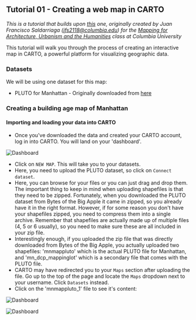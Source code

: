 ## Tutorial 01 - Creating a web map in CARTO
*This is a tutorial that builds upon [this](https://github.com/juanfrans-courses/mapping_arch_hum/blob/master/Fall_2016/Tutorials/07_Creating_Webmaps_Part_01.md) one, originally created by Juan Francisco Saldarriaga (jfs2118@columbia.edu) for the [Mapping for Architecture, Urbanism and the Humanities](https://github.com/juanfrans-courses/mapping_arch_hum) class at Columbia University*

This tutorial will walk you through the process of creating an interactive map in CARTO, a powerful platform for visualizing geographic data. 

### Datasets

We will be using one dataset for this map:

* PLUTO for Manhattan - Originally downloaded from [here](http://www1.nyc.gov/site/planning/data-maps/open-data/dwn-pluto-mappluto.page)

### Creating a building age map of Manhattan
#### Importing and loading your data into CARTO

* Once you've downloaded the data and created your CARTO account, log in into CARTO. You will land on your 'dashboard'.

![Dashboard](https://github.com/emilyfuhrman/datavis_design/blob/master/2016_Summer/Tutorials/Images/01_Creating_a_web_map_in_CARTO/01_Dashboard.png)

* Click on `NEW MAP`. This will take you to your datasets.
* Here, you need to upload the PLUTO dataset, so click on `Connect dataset`.
* Here, you can browse for your files or you can just drag and drop them. The important thing to keep in mind when uploading shapefiles is that they need to be zipped. Fortunately, when you downloaded the PLUTO dataset from Bytes of the Big Apple it came in zipped, so you already have it in the right format. However, if for some reason you don't have your shapefiles zipped, you need to compress them into a single archive. Remember that shapefiles are actually made up of multiple files (4, 5 or 6 usually), so you need to make sure these are all included in your zip file.
* Interestingly enough, if you uploaded the zip file that was directly downloaded from Bytes of the Big Apple, you actually uploaded two shapefiles: 'mnmappluto' which is the actual PLUTO file for Manhattan, and 'mn_dcp_mappinglot' which is a secondary file that comes with the PLUTO file.
* CARTO may have redirected you to your `Maps` section after uploading the file. Go up to the top of the page and locate the `Maps` dropdown next to your username. Click `Datasets` instead.
* Click on the 'mnmappluto_1' file to see it's content:

![Dashboard](https://github.com/emilyfuhrman/datavis_design/blob/master/2016_Summer/Tutorials/Images/01_Creating_a_web_map_in_CARTO/02_Datasets.png)

![Dashboard](https://github.com/emilyfuhrman/datavis_design/blob/master/2016_Summer/Tutorials/Images/01_Creating_a_web_map_in_CARTO/03_Data.png)

